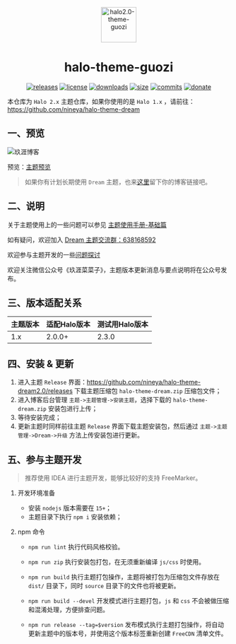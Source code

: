 <p align="center">
<img src="https://cdn.jsdelivr.net/gh/luozijing/halo2.0-theme-guozi@master/screenshotLogo.png" alt="halo2.0-theme-guozi" width="80">
</p>
<h1 align="center">halo-theme-guozi</h1>

<p align="center">
<a href="https://github.com/nineya/halo-theme-dream2.0/releases"><img alt="releases" src="https://img.shields.io/github/release/nineya/halo-theme-dream2.0.svg?style=flat-square"/></a>
<a href="https://github.com/nineya/halo-theme-dream2.0/blob/master/LICENSE"><img alt="license" src="https://img.shields.io/github/license/nineya/halo-theme-dream2.0?style=flat-square"/></a>
<a href="https://github.com/nineya/halo-theme-dream2.0/releases"><img alt="downloads" src="https://img.shields.io/github/downloads/nineya/halo-theme-dream2.0/total.svg?style=flat-square"/></a>
<a href="https://github.com/nineya/halo-theme-dream2.0/releases"><img alt="size" src="https://img.shields.io/github/languages/code-size/nineya/halo-theme-dream2.0?style=flat-square"/></a>
<a href="https://github.com/nineya/halo-theme-dream2.0/commits"><img alt="commits" src="https://img.shields.io/github/last-commit/nineya/halo-theme-dream2.0.svg?style=flat-square"/></a>
<a href="https://github.com/nineya/halo-theme-dream2.0#donate"><img alt="donate" src="https://img.shields.io/badge/$-donate-ff69b4.svg?style=flat-square"/></a>
</p>

本仓库为 `Halo 2.x` 主题仓库，如果你使用的是 `Halo 1.x` ，请前往：https://github.com/nineya/halo-theme-dream

## 一、预览

![玖涯博客](https://cdn.jsdelivr.net/gh/luozijing/halo2.0-theme-guozi@master/previewBook.png)

预览：[主题预览](https://github.com/nineya/halo-theme-dream/discussions/72)
> 如果你有计划长期使用 `Dream` 主题，也来[这里](https://github.com/nineya/halo-theme-dream/discussions/72)留下你的博客链接吧。



## 二、说明


关于主题使用上的一些问题可以参见 [主题使用手册-基础篇](https://blog.nineya.com/archives/94.html)

如有疑问，欢迎加入 <a target="_blank" href="https://qm.qq.com/cgi-bin/qm/qr?k=X7p7Bs21cgtkQ0dRfzmBsuWqNNQc10hn&jump_from=webapi">Dream 主题交流群：638168592</a>

欢迎参与主题开发的一些<a href="https://github.com/nineya/halo-theme-dream/discussions">问题探讨</a>

欢迎关注微信公众号《玖涯菜菜子》，主题版本更新消息与要点说明将在公众号发布。



## 三、版本适配关系

| 主题版本    | 适配Halo版本                | 测试用Halo版本 |
| ----------- | --------------------------- | -------------- |
| 1.x      | 2.0.0+ | 2.3.0      |



## 四、安装 & 更新



1. 进入主题 `Release` 界面：https://github.com/nineya/halo-theme-dream2.0/releases 下载主题压缩包 `halo-theme-dream.zip` 压缩包文件；
2. 进入博客后台管理 `主题->主题管理->安装主题`，选择下载的 `halo-theme-dream.zip` 安装包进行上传；
3. 等待安装完成；
4. 更新主题时同样前往主题  `Release` 界面下载主题安装包，然后通过 `主题->主题管理->Dream->升级` 方法上传安装包进行更新。



## 五、参与主题开发

> 推荐使用 IDEA 进行主题开发，能够比较好的支持 FreeMarker。

1. 开发环境准备
    - 安装 `nodejs` 版本需要在 `15+`；
    - 主题目录下执行 `npm i` 安装依赖；

2. npm 命令
   
    - `npm run lint` 执行代码风格校验。
    - `npm run zip` 执行安装包打包，在无须重新编译 `js/css` 时使用。
    
    - `npm run build` 执行主题打包操作，主题将被打包为压缩包文件存放在 `dist/` 目录下，同时 `source` 目录下的文件也将被更新。
    - `npm run build --devel` 开发模式进行主题打包，`js` 和 `css` 不会被做压缩和混淆处理，方便排查问题。
    - `npm run release --tag=$version` 发布模式执行主题打包操作，将自动更新主题中的版本号，并使用这个版本标签重新创建  `FreeCDN` 清单文件。
    
